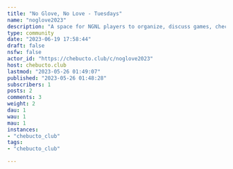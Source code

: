 ```yaml
---
title: "No Glove, No Love - Tuesdays" 
name: "noglove2023"
description: "A space for NGNL players to organize, discuss games, check if players on other teams can fill in, etc."
type: community
date: "2023-06-19 17:58:44"
draft: false
nsfw: false
actor_id: "https://chebucto.club/c/noglove2023"
host: chebucto.club
lastmod: "2023-05-26 01:49:07"
published: "2023-05-26 01:48:28"
subscribers: 1
posts: 2
comments: 3
weight: 2
dau: 1
wau: 1
mau: 1
instances:
- "chebucto_club"
tags: 
- "chebucto_club"

---
```

